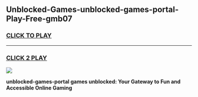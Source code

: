 
## Unblocked-Games-unblocked-games-portal-Play-Free-gmb07
<h3>
<a href="https://premium76.site?title=unblocked-games-portal&ref=18A">CLICK TO PLAY</a></h3>
<hr>

<h3>
<a href="https://premium76.site?title=unblocked-games-portal&ref=18A">CLICK 2 PLAY</a>
  
</h3>

<a href="https://premium76.site?title=unblocked-games-portal&ref=18A"><img src="https://clearcache.store/games.png"></a>


**unblocked-games-portal games unblocked: Your Gateway to Fun and Accessible Online Gaming**
